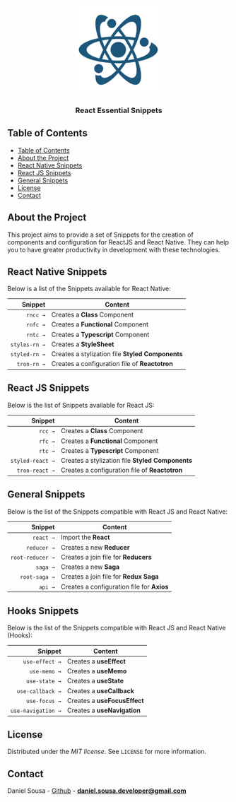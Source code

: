 <br />
<p align="center">
 <a href="https://instagram.com/danielsousadev">
    <img src="assets/simple.png" alt="Essential Snippets" width="200px">
  </a>
        <h3 align="center">React Essential Snippets</h3>
</p>

## Table of Contents

- [Table of Contents](#table-of-contents)
- [About the Project](#about-the-project)
- [React Native Snippets](#react-native-snippets)
- [React JS Snippets](#react-js-snippets)
- [General Snippets](#general-snippets)
- [License](#license)
- [Contact](#contact)

## About the Project

This project aims to provide a set of Snippets for the creation of components and configuration for ReactJS and React Native. They can help you to have greater productivity in development with these technologies.

## React Native Snippets

Below is a list of the Snippets available for React Native:

|       Snippet | Content                                          |
| ------------: | ------------------------------------------------ |
|      `rncc →` | Creates a **Class** Component                    |
|      `rnfc →` | Creates a **Functional** Component               |
|      `rntc →` | Creates a **Typescript** Component               |
| `styles-rn →` | Creates a **StyleSheet**                         |
| `styled-rn →` | Creates a stylization file **Styled Components** |
|   `tron-rn →` | Creates a configuration file of **Reactotron**   |

## React JS Snippets

Below is the list of Snippets available for React JS:

|          Snippet | Content                                          |
| ---------------: | ------------------------------------------------ |
|          `rcc →` | Creates a **Class** Component                    |
|          `rfc →` | Creates a **Functional** Component               |
|          `rtc →` | Creates a **Typescript** Component               |
| `styled-react →` | Creates a stylization file **Styled Components** |
|   `tron-react →` | Creates a configuration file of **Reactotron**   |

## General Snippets

Below is the list of the Snippets compatible with React JS and React Native:

|          Snippet | Content                                    |
| ---------------: | ------------------------------------------ |
|        `react →` | Import the **React**                       |
|      `reducer →` | Creates a new **Reducer**                  |
| `root-reducer →` | Creates a join file for **Reducers**       |
|         `saga →` | Creates a new **Saga**                     |
|    `root-saga →` | Creates a join file for **Redux Saga**     |
|          `api →` | Creates a configuration file for **Axios** |

## Hooks Snippets

Below is the list of the Snippets compatible with React JS and React Native (Hooks):

|            Snippet | Content                      |
| -----------------: | ---------------------------- |
|     `use-effect →` | Creates a **useEffect**      |
|       `use-memo →` | Creates a **useMemo**        |
|      `use-state →` | Creates a **useState**       |
|   `use-callback →` | Creates a **useCallback**    |
|      `use-focus →` | Creates a **useFocusEffect** |
| `use-navigation →` | Creates a **useNavigation**  |

## License

Distributed under the _MIT license_. See `LICENSE` for more information.

## Contact

Daniel Sousa - [Github](https://github.com/danielsousast) - **daniel.sousa.developer@gmail.com**
